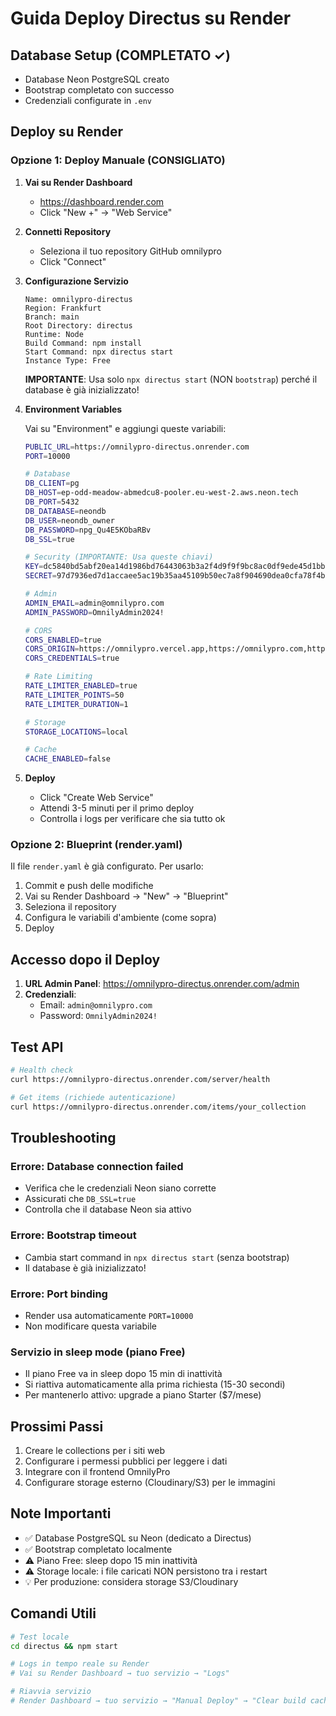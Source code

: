 # Guida Deploy Directus su Render

## Database Setup (COMPLETATO ✓)
- Database Neon PostgreSQL creato
- Bootstrap completato con successo
- Credenziali configurate in `.env`

## Deploy su Render

### Opzione 1: Deploy Manuale (CONSIGLIATO)

1. **Vai su Render Dashboard**
   - https://dashboard.render.com
   - Click "New +" → "Web Service"

2. **Connetti Repository**
   - Seleziona il tuo repository GitHub omnilypro
   - Click "Connect"

3. **Configurazione Servizio**
   ```
   Name: omnilypro-directus
   Region: Frankfurt
   Branch: main
   Root Directory: directus
   Runtime: Node
   Build Command: npm install
   Start Command: npx directus start
   Instance Type: Free
   ```

   **IMPORTANTE**: Usa solo `npx directus start` (NON `bootstrap`) perché il database è già inizializzato!

4. **Environment Variables**

   Vai su "Environment" e aggiungi queste variabili:

   ```bash
   PUBLIC_URL=https://omnilypro-directus.onrender.com
   PORT=10000

   # Database
   DB_CLIENT=pg
   DB_HOST=ep-odd-meadow-abmedcu8-pooler.eu-west-2.aws.neon.tech
   DB_PORT=5432
   DB_DATABASE=neondb
   DB_USER=neondb_owner
   DB_PASSWORD=npg_Qu4E5KObaRBv
   DB_SSL=true

   # Security (IMPORTANTE: Usa queste chiavi)
   KEY=dc5840bd5abf20ea14d1986bd76443063b3a2f4d9f9f9bc8ac0df9ede45d1bb1
   SECRET=97d7936ed7d1accaee5ac19b35aa45109b50ec7a8f904690dea0cfa78f4bddf2fd20504071a9f60bc2cfacd9f0061fa99d28170fbb889baef811ad34e04cc408

   # Admin
   ADMIN_EMAIL=admin@omnilypro.com
   ADMIN_PASSWORD=OmnilyAdmin2024!

   # CORS
   CORS_ENABLED=true
   CORS_ORIGIN=https://omnilypro.vercel.app,https://omnilypro.com,https://*.omnilypro.com
   CORS_CREDENTIALS=true

   # Rate Limiting
   RATE_LIMITER_ENABLED=true
   RATE_LIMITER_POINTS=50
   RATE_LIMITER_DURATION=1

   # Storage
   STORAGE_LOCATIONS=local

   # Cache
   CACHE_ENABLED=false
   ```

5. **Deploy**
   - Click "Create Web Service"
   - Attendi 3-5 minuti per il primo deploy
   - Controlla i logs per verificare che sia tutto ok

### Opzione 2: Blueprint (render.yaml)

Il file `render.yaml` è già configurato. Per usarlo:

1. Commit e push delle modifiche
2. Vai su Render Dashboard → "New" → "Blueprint"
3. Seleziona il repository
4. Configura le variabili d'ambiente (come sopra)
5. Deploy

## Accesso dopo il Deploy

1. **URL Admin Panel**: https://omnilypro-directus.onrender.com/admin
2. **Credenziali**:
   - Email: `admin@omnilypro.com`
   - Password: `OmnilyAdmin2024!`

## Test API

```bash
# Health check
curl https://omnilypro-directus.onrender.com/server/health

# Get items (richiede autenticazione)
curl https://omnilypro-directus.onrender.com/items/your_collection
```

## Troubleshooting

### Errore: Database connection failed
- Verifica che le credenziali Neon siano corrette
- Assicurati che `DB_SSL=true`
- Controlla che il database Neon sia attivo

### Errore: Bootstrap timeout
- Cambia start command in `npx directus start` (senza bootstrap)
- Il database è già inizializzato!

### Errore: Port binding
- Render usa automaticamente `PORT=10000`
- Non modificare questa variabile

### Servizio in sleep mode (piano Free)
- Il piano Free va in sleep dopo 15 min di inattività
- Si riattiva automaticamente alla prima richiesta (15-30 secondi)
- Per mantenerlo attivo: upgrade a piano Starter ($7/mese)

## Prossimi Passi

1. Creare le collections per i siti web
2. Configurare i permessi pubblici per leggere i dati
3. Integrare con il frontend OmnilyPro
4. Configurare storage esterno (Cloudinary/S3) per le immagini

## Note Importanti

- ✅ Database PostgreSQL su Neon (dedicato a Directus)
- ✅ Bootstrap completato localmente
- ⚠️ Piano Free: sleep dopo 15 min inattività
- ⚠️ Storage locale: i file caricati NON persistono tra i restart
- 💡 Per produzione: considera storage S3/Cloudinary

## Comandi Utili

```bash
# Test locale
cd directus && npm start

# Logs in tempo reale su Render
# Vai su Render Dashboard → tuo servizio → "Logs"

# Riavvia servizio
# Render Dashboard → tuo servizio → "Manual Deploy" → "Clear build cache & deploy"
```
